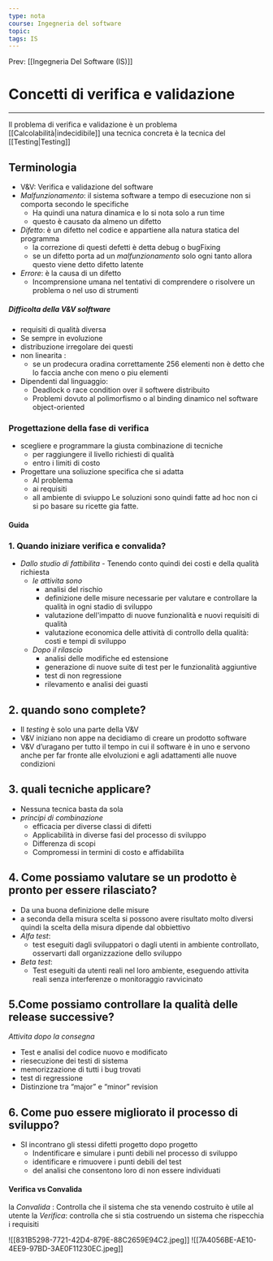 ```yaml
---
type: nota
course: Ingegneria del software
topic: 
tags: IS
---
```


Prev: [[Ingegneria Del Software (IS)]]

# Concetti di verifica e validazione
---

Il problema di verifica e validazione è un problema [[Calcolabilità|indecidibile]] una tecnica concreta è la tecnica del [[Testing|Testing]]


## Terminologia 
- V&V: Verifica e validazione del software 
- _Malfunzionamento_: il sistema software a tempo di esecuzione non si comporta secondo le specifiche 
	- Ha quindi una natura dinamica e lo si nota solo a run time
	- questo è causato da almeno un difetto
- _Difetto_: è un difetto nel codice e appartiene alla natura statica del programma 
	-  la correzione di questi defetti è detta debug o bugFixing
	- se un difetto porta ad un _malfunzionamento_  solo ogni tanto allora questo viene detto difetto latente
- _Errore_: è la causa di un difetto
	- Incomprensione umana nel tentativi di comprendere o risolvere un problema o nel uso di strumenti 
##### Difficolta della V&V solftware
-  requisiti di qualità diversa
- Se sempre in evoluzione
- distribuzione irregolare dei questi
- non linearita :
	-  se un prodecura oradina correttamente 256 elementi non è detto che lo faccia anche con meno o piu elementi
- Dipendenti dal linguaggio: 
	- Deadlock o race condition over il softwere distribuito
	- Problemi dovuto al polimorfismo o al binding dinamico nel software object-oriented

### Progettazione della fase di verifica
-  scegliere e programmare la giusta combinazione di tecniche 
	- per raggiungere il livello richiesti di qualità 
	- entro i limiti di costo
- Progettare una soliuzione specifica che si adatta
	- Al problema 
	- ai requisiti
	- all ambiente di sviuppo
Le soluzioni sono quindi fatte ad hoc non ci si po basare su ricette gia fatte. 

#### Guida 
### 1. Quando iniziare verifica e convalida? 
- _Dallo studio di fattibilita_
		- Tenendo conto quindi dei costi e della qualità richiesta
	- _le attivita sono_
		- analisi del rischio
		- definizione delle misure necessarie per valutare e controllare la qualità in ogni stadio di sviluppo
		- valutazione dell'impatto di nuove funzionalità e nuovi requisiti di qualità
		- valutazione economica  delle attività di controllo della qualità: costi e tempi di sviluppo
	- _Dopo il rilascio_
		- analisi delle modifiche ed estensione
		- generazione di nuove suite di test per le funzionalità aggiuntive
		- test di non regressione
		- rilevamento e analisi dei guasti
## 2. quando sono complete? 
- Il _testing_ è solo una parte della V&V
- V&V iniziano non appe na decidiamo di creare un prodotto software
- V&V d’uragano per tutto il tempo in cui il software è in uno e servono anche per far fronte alle elvoluzioni e agli adattamenti alle nuove condizioni
## 3. quali tecniche applicare?
- Nessuna tecnica basta da sola
- _principi di combinazione_ 
	- efficacia per diverse classi di difetti
	- Applicabilità in diverse fasi del processo di sviluppo
	- Differenza di scopi
	- Compromessi in termini di costo e affidabilita
## 4. Come possiamo valutare se un prodotto è pronto per essere rilasciato?
- Da una buona definizione delle misure
- a seconda della misura scelta si possono avere risultato molto diversi quindi la scelta della misura dipende dal obbiettivo
- _Alfa test_: 
	- test eseguiti dagli sviluppatori o dagli utenti in ambiente controllato, osservarti dall organizzazione dello sviluppo
- _Beta test_:
	- Test eseguiti da utenti reali nel loro ambiente, eseguendo attivita reali senza interferenze o monitoraggio ravvicinato
## 5.Come possiamo controllare la qualità delle release successive?
_Attivita dopo la consegna_
- Test e analisi del codice nuovo e modificato
- riesecuzione dei testi di sistema
- memorizzazione di tutti i bug trovati
- test di regressione
- Distinzione tra “major” e “minor” revision
## 6. Come puo essere migliorato il processo di sviluppo? 
- SI incontrano gli stessi difetti progetto dopo progetto
	- Indentificare e simulare i punti debili nel processo di sviluppo
	- identificare e rimuovere i punti debili del test 
	-  del analisi che consentono loro di non essere individuati 


#### Verifica vs Convalida
la _Convalida_ : Controlla che il sistema che sta venendo costruito è utile al utente
la _Verifica_: controlla che si stia costruendo un sistema che rispecchia i requisiti 

![[831B5298-7721-42D4-879E-88C2659E94C2.jpeg]]
![[7A4056BE-AE10-4EE9-97BD-3AE0F11230EC.jpeg]]








